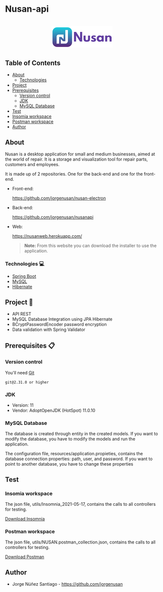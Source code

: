# Nusan-api

<h1 align="center">
 <div>
  <img src="https://github.com/jorgenusan/nusan-electron/blob/master/src/img/LogoCompleto200.png">
 </div>
</h1>

 ## Table of Contents
 
 * [About](#about)
   * [Technologies](#technologies-computer)
 * [Project](#project-rocket)
 * [Prerequisites](#prerequisites-clipboard)
    * [Version control](#version-control)
    * [JDK](#jdk)
    * [MySQL Database](#mysql-database)
 * [Test](#test)
 * [Insomia workspace](#insomia-workspace)
 * [Postman workspace](#postman-workspace)
 * [Author](#author)

 ## About
 
 Nusan is a desktop application for small and medium businesses, aimed at the world of repair. 
 It is a storage and visualization tool for repair parts, customers and employees.
 
 It is made up of 2 repositories. One for the back-end and one for the front-end.
 
 * Front-end:
 
    https://github.com/jorgenusan/nusan-electron

 * Back-end:
  
    https://github.com/jorgenusan/nusanapi
    
 * Web:
 
    https://nusanweb.herokuapp.com/
    
    >**Note:**
    >From this website you can download the installer to use the application.
    
### Technologies :computer:

* [Spring Boot](https://spring.io/projects/spring-boot)
* [MySQL](https://www.mysql.com/)
* [Hibernate](https://hibernate.org/)
    
## Project :rocket:

* API REST
* MySQL Database Integration using JPA Hibernate
* BCryptPasswordEncoder password encryption
* Data validation with Spring Validator

## Prerequisites :clipboard:

### Version control

You'll need [Git](https://git-scm.com/)

```
git@2.31.0 or higher
```

### JDK

* Version: 11
* Vendor: AdoptOpenJDK (HotSpot) 11.0.10

### MySQL Database

The database is created through entity in the created models. If you want to modify the database, you have to modify the models and run the application.

The configuration file, resources/application.propieties, contains the database connection properties: path, user, and password. If you want to point to another database, you have to change these properties

## Test

### Insomia workspace

The json file, utils/Insomnia_2021-05-17, contains the calls to all controllers for testing.

[Download Insomnia](https://insomnia.rest/download)

### Postman workspace

The json file, utils/NUSAN.postman_collection.json, contains the calls to all controllers for testing.

[Download Postman](https://www.postman.com/downloads/)

## Author

* Jorge Núñez Santiago - https://github.com/jorgenusan

